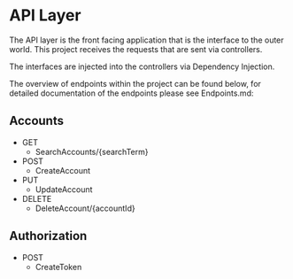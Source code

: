 # API Layer

The API layer is the front facing application that is the interface to the outer world. This project receives the requests that are sent via controllers.

The interfaces are injected into the controllers via Dependency Injection. 

The overview of endpoints within the project can be found below, for detailed documentation of the endpoints please see Endpoints.md:

## Accounts
  - GET
    - SearchAccounts/{searchTerm}
  - POST
    - CreateAccount
  - PUT
    - UpdateAccount
  - DELETE
    - DeleteAccount/{accountId}

## Authorization
  - POST
    - CreateToken
